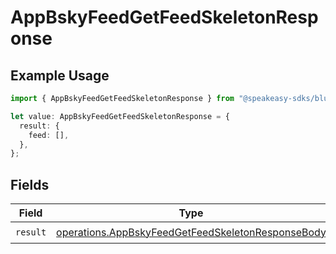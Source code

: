 # AppBskyFeedGetFeedSkeletonResponse

## Example Usage

```typescript
import { AppBskyFeedGetFeedSkeletonResponse } from "@speakeasy-sdks/bluesky/models/operations";

let value: AppBskyFeedGetFeedSkeletonResponse = {
  result: {
    feed: [],
  },
};
```

## Fields

| Field                                                                                                                  | Type                                                                                                                   | Required                                                                                                               | Description                                                                                                            |
| ---------------------------------------------------------------------------------------------------------------------- | ---------------------------------------------------------------------------------------------------------------------- | ---------------------------------------------------------------------------------------------------------------------- | ---------------------------------------------------------------------------------------------------------------------- |
| `result`                                                                                                               | [operations.AppBskyFeedGetFeedSkeletonResponseBody](../../models/operations/appbskyfeedgetfeedskeletonresponsebody.md) | :heavy_check_mark:                                                                                                     | N/A                                                                                                                    |